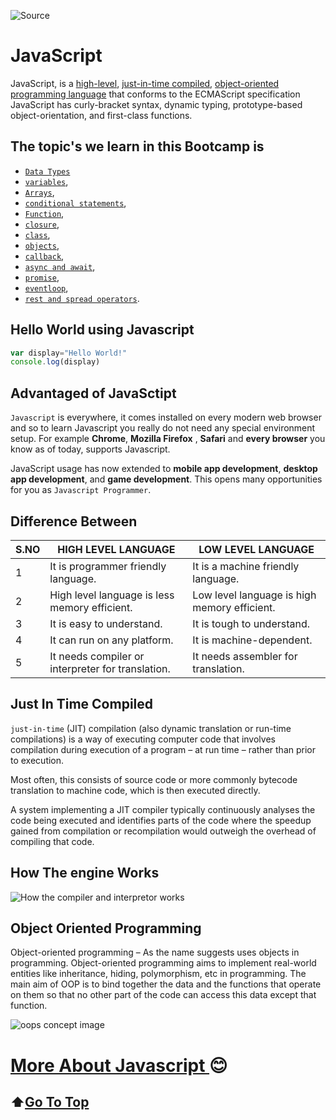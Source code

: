 
![Source](https://nadia-training.com/wp-content/uploads/2019/03/JavaScript-Essentials-Course.jpg)
# **JavaScript** 

JavaScript, is a [high-level](#difference-between), [just-in-time compiled](#just-in-time-compiled), [object-oriented programming language](#object-oriented-programming) that conforms to the ECMAScript specification JavaScript has curly-bracket syntax, dynamic typing, prototype-based object-orientation, and first-class functions.

## **The topic's we learn in this Bootcamp is**

* [`Data Types`](https://github.com/Actyv/Actyv-Bootcamp-Upgrade/blob/master/JS/2_Data_Types.md)
* [`variables`](https://github.com/Actyv/Actyv-Bootcamp-Upgrade/blob/master/JS/7_Variable.md),
* [`Arrays`](https://github.com/Actyv/Actyv-Bootcamp-Upgrade/blob/master/JS/9_Array.md),
* [`conditional statements`](https://github.com/Actyv/Actyv-Bootcamp-Upgrade/blob/master/JS/10.condition_statement.md),
* [`Function`](https://github.com/Actyv/Actyv-Bootcamp-Upgrade/blob/master/JS/3_Function.md),
* [`closure`](https://github.com/Actyv/Actyv-Bootcamp-Upgrade/blob/master/JS/5_Closure.md),
* [`class`](https://github.com/Actyv/Actyv-Bootcamp-Upgrade/blob/master/JS/4_Class_in_js.md),
* [`objects`](https://github.com/Actyv/Actyv-Bootcamp-Upgrade/blob/master/JS/objects.md),
* [`callback`](https://github.com/mnptrinity/Redesign/blob/update/2/JS/6_Call_Back.md),
* [`async and await`](https://github.com/Actyv/Actyv-Bootcamp-Upgrade/blob/master/JS/asyncAndAwait.md),
* [`promise`](https://github.com/Actyv/Actyv-Bootcamp-Upgrade/blob/master/JS/12_Promise.md),
* [`eventloop`](https://github.com/Actyv/Actyv-Bootcamp-Upgrade/blob/master/JS/8_Event_loop.md),
* [`rest and spread operators`](https://github.com/Actyv/Actyv-Bootcamp-Upgrade/blob/master/JS/11_RestAndSpreadOperator.md).



## Hello World using Javascript

```js
var display="Hello World!"
console.log(display)
```

## **Advantaged of JavaSctipt**

`Javascript` is everywhere, it comes installed on every modern web browser and so to learn Javascript you really do not need any special environment setup. For example **Chrome**, **Mozilla Firefox** , **Safari** and **every browser** you know as of today, supports Javascript.

JavaScript usage has now extended to **mobile app development**, **desktop app development**, and **game development**. This opens many opportunities for you as `Javascript Programmer`.

## **Difference Between**
S.NO | HIGH LEVEL LANGUAGE | LOW LEVEL LANGUAGE
---------|----------|---------
 1 | It is programmer friendly language.	 | It is a machine friendly language.
 2  |   High level language is less memory efficient.| Low level language is high memory efficient.
 3  | It is easy to understand.	    |   It is tough to understand.
4   |   It can run on any platform.	    |   It is machine-dependent.
5   |   It needs compiler or interpreter for translation.	|   It needs assembler for translation.


## **Just In Time Compiled**
`just-in-time` (JIT) compilation (also dynamic translation or run-time compilations) is a way of executing computer code that involves compilation during execution of a program – at run time – rather than prior to execution.

Most often, this consists of source code or more commonly bytecode translation to machine code, which is then executed directly. 

A system implementing a JIT compiler typically continuously analyses the code being executed and identifies parts of the code where the speedup gained from compilation or recompilation would outweigh the overhead of compiling that code.

## How The engine Works
![How the compiler and interpretor works](https://miro.medium.com/proxy/1*VqHSZhJ93Vhijkm_VCjHsw.gif)



## **Object Oriented Programming**

Object-oriented programming – As the name suggests uses objects in programming. Object-oriented programming aims to implement real-world entities like inheritance, hiding, polymorphism, etc in programming. The main aim of OOP is to bind together the data and the functions that operate on them so that no other part of the code can access this data except that function.

![oops concept image](https://miro.medium.com/max/1000/1*y6Opk-cAQVe6uyKYH3306g.png)


# [More About Javascript ](https://github.com/mnptrinity/Redesign/blob/update/2/JS/moreabout_java.md)😊   &nbsp;&nbsp;&nbsp;&nbsp;&nbsp;&nbsp;&nbsp;&nbsp;&nbsp;&nbsp;&nbsp;&nbsp;&nbsp;&nbsp;&nbsp;&nbsp;&nbsp;&nbsp;&nbsp;  
 ## ⬆️[Go To Top](#javascript)



